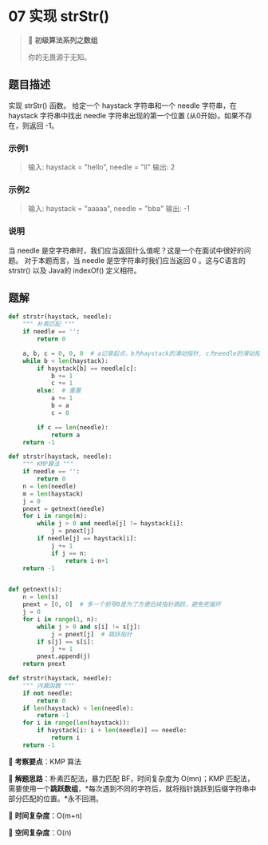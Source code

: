 # 07 实现 strStr()

> 🌈 **初级算法系列之数组**
>
> 你的无畏源于无知。

## 题目描述

实现 strStr() 函数。
给定一个 haystack 字符串和一个 needle 字符串，在 haystack 字符串中找出 needle 字符串出现的第一个位置 (从0开始)。如果不存在，则返回  -1。

### 示例1

> 输入: haystack = "hello", needle = "ll"
> 输出: 2

### 示例2

> 输入: haystack = "aaaaa", needle = "bba"
> 输出: -1

### 说明

当 needle 是空字符串时，我们应当返回什么值呢？这是一个在面试中很好的问题。
对于本题而言，当 needle 是空字符串时我们应当返回 0 。这与C语言的 strstr() 以及 Java的 indexOf() 定义相符。

## 题解

```python
def strstr(haystack, needle):
    """ 朴素匹配 """
    if needle == '':
        return 0

    a, b, c = 0, 0, 0  # a记录起点，b为haystack的滑动指针, c为needle的滑动指针
    while b < len(haystack):
        if haystack[b] == needle[c]:
            b += 1
            c += 1
        else:  # 重置
            a += 1
            b = a
            c = 0

        if c == len(needle):
            return a
    return -1
```

```python
def strstr(haystack, needle):
    """ KMP算法 """
    if needle == '':
        return 0
    n = len(needle)
    m = len(haystack)
    j = 0
    pnext = getnext(needle)
    for i in range(m):
        while j > 0 and needle[j] != haystack[i]:
            j = pnext[j]
        if needle[j] == haystack[i]:
            j += 1
            if j == n:
                return i-n+1
    return -1


def getnext(s):
    n = len(s)
    pnext = [0, 0]  # 多一个前导0是为了方便后续指针跳跃，避免死循环
    j = 0
    for i in range(1, n):
        while j > 0 and s[i] != s[j]:
            j = pnext[j]  # 跳跃指针
        if s[j] == s[i]:
            j += 1
        pnext.append(j)
    return pnext
```

```python
def strstr(haystack, needle):
    """ 内置函数 """
    if not needle:
        return 0
    if len(haystack) < len(needle):
        return -1
    for i in range(len(haystack)):
        if haystack[i: i + len(needle)] == needle:
            return i
    return -1
```

🍥 **考察要点**：KMP 算法

🍬 **解题思路**：朴素匹配法，暴力匹配 BF，时间复杂度为 O(mn)；KMP 匹配法，需要使用一个**跳跃数组**，*每次遇到不同的字符后，就将指针跳跃到后缀字符串中部分匹配的位置。*永不回溯。

🍉 **时间复杂度**：O(m+n)

🍭 **空间复杂度**：O(n)

